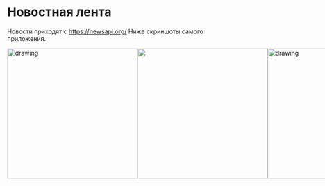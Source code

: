 # Новостная лента

Новости приходят с https://newsapi.org/
Ниже скриншоты самого приложения.

<div style="display: flex; flex-direction: row">
<img src="https://user-images.githubusercontent.com/93911341/176009176-3d30cf56-2a56-44e4-9fa0-ef561067a381.jpg" alt="drawing" width="300"/>
<img src="https://user-images.githubusercontent.com/93911341/176009209-570e6c25-a91b-4021-ae8b-5b370eb7aff4.jpg" width="300"/>
<img src="https://user-images.githubusercontent.com/93911341/176009216-079675ae-7a7e-453e-a432-d1b572a2e720.jpg" alt="drawing" width="300"/>
</div>
